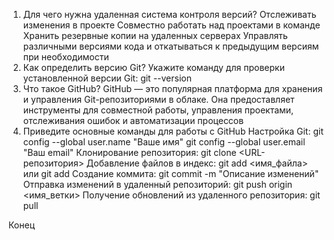 1) Для чего нужна удаленная система контроля версий?
Отслеживать изменения в проекте
Совместно работать над проектами в команде
Хранить резервные копии на удаленных серверах
Управлять различными версиями кода и откатываться
к предыдущим версиям при необходимости
2) Как определить версию Git?
Укажите команду для проверки установленной версии Git: git --version
3) Что такое GitHub?
GitHub — это популярная платформа для
хранения и управления Git-репозиториями в облаке.
Она предоставляет инструменты для совместной
работы, управления проектами, отслеживания ошибок и
автоматизации процессов
4) Приведите основные команды для работы с GitHub
Настройка Git: git config --global user.name "Ваше имя"
git config --global user.email "Ваш email"
Клонирование репозитория: git clone <URL-репозитория>
Добавление файлов в индекс: git add <имя_файла> или git add
Создание коммита: git commit -m "Описание изменений"
Отправка изменений в удаленный репозиторий: git push origin <имя_ветки>
Получение обновлений из удаленного репозитория: git pull

Конец